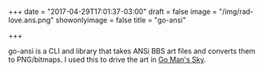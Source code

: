 +++
date = "2017-04-29T17:01:37-03:00"
draft = false
image = "/img/rad-love.ans.png"
showonlyimage = false
title = "go-ansi"

+++

go-ansi is a CLI and library that takes ANSi BBS art files and converts them to PNG/bitmaps. I used this to drive the art in [Go Man's Sky](/gomanssky).
